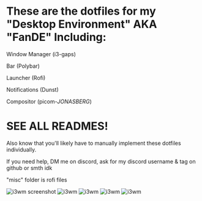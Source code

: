 # These are the dotfiles for my "Desktop Environment" AKA "FanDE" Including:

Window Manager (i3-gaps)

Bar (Polybar)

Launcher (Rofi)

Notifications (Dunst)

Compositor (picom-*JONASBERG*) 

# SEE ALL READMES!
Also know that you'll likely have to manually implement these dotfiles individually. 

If you need help, DM me on discord, ask for my discord username & tag on github or smth idk

"misc" folder is rofi files

![i3wm screenshot](https://github.com/XeonBionic/actualdots/blob/228948e3c001a787df8962cc3f7153be232e8568/screenshots/Screenshot%20from%202022-05-05%2005-35-16.png)
![i3wm](https://github.com/XeonBionic/actualdots/blob/4006b5ba8d7550a69c1117fa6fab873a751ed9e1/screenshots/Screenshot%20from%202022-05-05%2005-35-34.png)
![i3wm](https://github.com/XeonBionic/actualdots/blob/4006b5ba8d7550a69c1117fa6fab873a751ed9e1/screenshots/Screenshot%20from%202022-05-05%2005-35-46.png)
![i3wm](https://github.com/XeonBionic/actualdots/blob/4006b5ba8d7550a69c1117fa6fab873a751ed9e1/screenshots/Screenshot%20from%202022-05-05%2005-36-08.png)
![i3wm](https://github.com/XeonBionic/actualdots/blob/4006b5ba8d7550a69c1117fa6fab873a751ed9e1/screenshots/Screenshot%20from%202022-05-05%2005-37-39.png)



